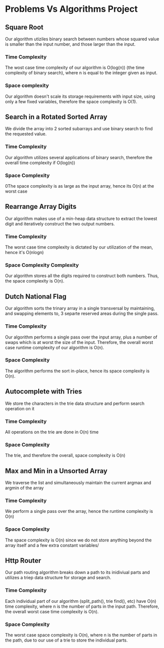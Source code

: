 # Problems Vs Algorithms Project

## Square Root
Our algorithm utiziles binary search between numbers whose squared value is smaller than the input number, and those larger than the input.
### Time Complexity
The wost case time complexity of our algorithm is O(log(n)) (the time complexity of binary search), where n is equal to the integer given as input.
### Space complexity
Our algorithm doesn't scale its storage requirements with input size, using only a few fixed variables, therefore the space complexity is O(1).

## Search in a Rotated Sorted Array
We divide the array into 2 sorted subarrays and use binary search to find the requested value.  
### Time Complexity
Our algorithm utilizes several applications of binary search, therefore the overall time complexity if O(log(n))
### Space Complexity
0The space complexity is as large as the input array, hence its O(n) at the worst case

## Rearrange Array Digits
Our algorithm makes use of a min-heap data structure to extract the lowest digit and iteratively construct the two output numbers.
### Time Complexity
The worst case time complexity is dictated by our utilization of the mean, hence it's O(nlogn)
### Space Complexity Complexity
Our algorithm stores all the digits required to construct both numbers. Thus, the space complexity is O(n). 

## Dutch National Flag
Our algorithm sorts the trinary array in a single transversal by maintaining, and swapping elements to, 3 separte reserved areas during the single pass.
### Time Complexity
Our algorithm performs a single pass over the input array, plus a number of swaps which is at worst the size of the input.
Therefore, the overall worst case runtime complexity of our algorithm is O(n).
### Space Complexity
The algorithm performs the sort in-place, hence its space complexity is O(n).

## Autocomplete with Tries
We store the characters in the trie data structure and perform search operation on it
### Time Complexity
All operations on the trie are done in O(n) time
### Space Complexity
The trie, and therefore the overall, space complexity is O(n)


## Max and Min in a Unsorted Array
We traverse the list and simultaneously maintain the current argmax  and argmin of the array
### Time Complexity
We perform a single pass over the array, hence the runtime complexity is O(n) 
### Space Complexity
The space complexity is O(n) since we do not store anything beyond the array itself and a few extra constant variables/


## Http Router
Our path routing algorithm breaks down a path to its inidiviual parts and utilizes a triep data structure for storage and search. 
### Time Complexity
Each individual part of our algorithm (split_path(), trie find(), etc) have O(n)  time complexity, where n is the number of parts in the input path.
Therefore, the overall worst case time complexity is O(n).
### Space Complexity
The worst case space complexity is O(n), where n is the number of parts in the path, due to our use of a trie to store the individual parts.

